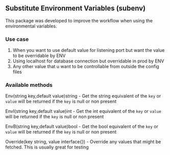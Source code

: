 ## Substitute Environment Variables (subenv)
This package was developed to improve the workflow when using the environmental variables.

### Use case
1) When you want to use default value for listening port but want the value to be overridable by ENV
2) Using localhost for database connection but overridable in prod by ENV
3) Any other value that u want to be controllable from outside the config files

### Available methods

Env(string key,default value)string - Get the string equivalent of the `key` or `value` will be returned if the `key` is null or non present

EnvI(string key,default value)int - Get the int equivalent of the `key` or `value` will be returned if the `key` is null or non present

EnvB(string key,default value)bool - Get the bool equivalent of the `key` or `value` will be returned if the `key` is null or non present

Override(key string, value interface{}) - Override any values that might be fetched. This is usually great for testing
